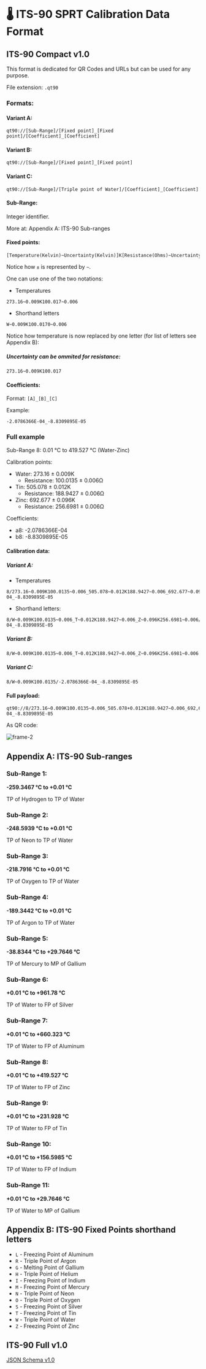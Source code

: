 🌡 ITS-90 SPRT Calibration Data Format
======================================

## ITS-90 Compact v1.0

This format is dedicated for QR Codes and URLs but can be used for any purpose.

File extension: `.qt90`

### Formats:

#### Variant A: 

```
qt90://[Sub-Range]/[Fixed point]_[Fixed point]/[Coefficient]_[Coefficient]
```

#### Variant B: 

```
qt90://[Sub-Range]/[Fixed point]_[Fixed point]
```

#### Variant C: 

```
qt90://[Sub-Range]/[Triple point of Water]/[Coefficient]_[Coefficient]
```


#### Sub-Range:

Integer identifier.

More at: Appendix A: ITS-90 Sub-ranges


#### Fixed points:

```
[Temperature(Kelvin)~Uncertainty(Kelvin)]K[Resistance(Ohms)~Uncertainty(Ohms)]
```

Notice how `±` is represented by `~`.

One can use one of the two notations:

- Temperatures

```
273.16~0.009K100.017~0.006
```

- Shorthand letters

```
W~0.009K100.0170~0.006
```

Notice how temperature is now replaced by one letter (for list of letters see Appendix B):


##### Uncertainty can be ommited for resistance:

```
273.16~0.009K100.017
```

#### Coefficients:

Format: `[A]_[B]_[C]`

Example:

```
-2.0786366E-04_-8.8309895E-05
```

### Full example

Sub-Range 8: 0.01 °C to 419.527 °C (Water-Zinc)

Calibration points:

- Water: 273.16 ± 0.009K 
  - Resistance: 100.0135 ± 0.006Ω
- Tin:  505.078 ± 0.012K 
  - Resistance: 188.9427 ± 0.006Ω
- Zinc: 692.677 ± 0.096K 
  - Resistance: 256.6981 ± 0.006Ω

Coefficients:

- a8: -2.0786366E-04
- b8: -8.8309895E-05

#### Calibration data:

##### Variant A:

- Temperatures

```
8/273.16~0.009K100.0135~0.006_505.078~0.012K188.9427~0.006_692.677~0.096K256.6981~0.006/-2.0786366E-04_-8.8309895E-05
```

- Shorthand letters: 

```
8/W~0.009K100.0135~0.006_T~0.012K188.9427~0.006_Z~0.096K256.6981~0.006/-2.0786366E-04_-8.8309895E-05
```

##### Variant B:

```
8/W~0.009K100.0135~0.006_T~0.012K188.9427~0.006_Z~0.096K256.6981~0.006
```

##### Variant C:

```
8/W~0.009K100.0135/-2.0786366E-04_-8.8309895E-05
```

#### Full payload:

```
qt90://8/273.16~0.009K100.0135~0.006_505.078+0.012K188.9427~0.006_692,677~0.096K256.6981~0.006/-2.0786366E-04_-8.8309895E-05
```

As QR code:

![frame-2](https://user-images.githubusercontent.com/3382607/143776121-851bdc9b-fe55-4568-84d2-ed5c8e63789c.png)

## Appendix A: ITS-90 Sub-ranges

### Sub-Range 1:

**-259.3467 °C to +0.01 °C**

TP of Hydrogen to TP of Water


### Sub-Range 2:

**-248.5939 °C to +0.01 °C**

TP of Neon to TP of Water


### Sub-Range 3:

**-218.7916 °C to +0.01 °C**

TP of Oxygen to TP of Water


### Sub-Range 4:

**-189.3442 °C to +0.01 °C**

TP of Argon to TP of Water


### Sub-Range 5:

**-38.8344 °C to +29.7646 °C**

TP of Mercury to MP of Gallium


### Sub-Range 6:

**+0.01 °C to +961.78 °C**

TP of Water to FP of Silver


### Sub-Range 7:

**+0.01 °C to +660.323 °C**

TP of Water to FP of Aluminum


### Sub-Range 8:

**+0.01 °C to +419.527 °C**

TP of Water to FP of Zinc


### Sub-Range 9:

**+0.01 °C to +231.928 °C**

TP of Water to FP of Tin


### Sub-Range 10:

**+0.01 °C to +156.5985 °C**

TP of Water to FP of Indium


### Sub-Range 11:

**+0.01 °C to +29.7646 °C**

TP of Water to MP of Gallium

## Appendix B: ITS-90 Fixed Points shorthand letters

- `L` - Freezing Point of Aluminum
- `R` - Triple Point of Argon
- `G` - Melting Point of Gallium
- `H` - Triple Point of Helium
- `I` - Freezing Point of Indium
- `M` - Freezing Point of Mercury
- `N` - Triple Point of Neon
- `O` - Triple Point of Oxygen
- `S` - Freezing Point of Silver
- `T` - Freezing Point of Tin
- `W` - Triple Point of Water
- `Z` - Freezing Point of Zinc

## ITS-90 Full v1.0

[JSON Schema v1.0](https://calibration.equipment/schemas/its90/v1.0.json)
